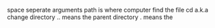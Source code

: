 space seperate arguments
path is where computer find the file
cd a.k.a change directory
.. means the parent directory
. means the 